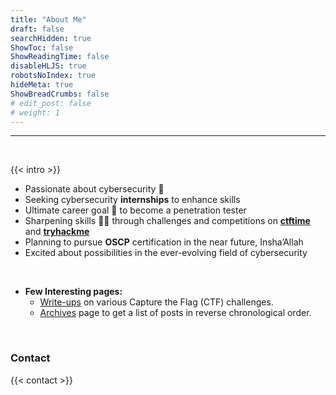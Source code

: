 ```yaml
---
title: "About Me"
draft: false
searchHidden: true
ShowToc: false
ShowReadingTime: false
disableHLJS: true
robotsNoIndex: true
hideMeta: true
ShowBreadCrumbs: false
# edit_post: false
# weight: 1
---
```


 - - - -
&nbsp;

{{< intro >}}  

- Passionate about cybersecurity 🔐
- Seeking cybersecurity **internships** to enhance skills
- Ultimate career goal 🎯 to become a penetration tester
- Sharpening skills 🤹‍♂️ through challenges and competitions on [**ctftime**](https://ctftime.org/user/149593/ "My CTF Profile") and [**tryhackme**](https://tryhackme.com/p/asadse7en/ "150 streak - April 2023")
- Planning to pursue **OSCP** certification in the near future, Insha’Allah
- Excited about possibilities in the ever-evolving field of cybersecurity

&nbsp;
- **Few Interesting pages:**
   - [Write-ups](/write-ups) on various Capture the Flag (CTF) challenges.
   - [Archives](/archives) page to get a list of posts in reverse chronological order.

&nbsp;
### Contact

{{< contact >}}

